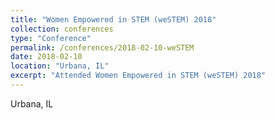 ```yaml
---
title: "Women Empowered in STEM (weSTEM) 2018"
collection: conferences
type: "Conference"
permalink: /conferences/2018-02-10-weSTEM
date: 2018-02-10
location: "Urbana, IL"
excerpt: "Attended Women Empowered in STEM (weSTEM) 2018"
---
```


Urbana, IL  

